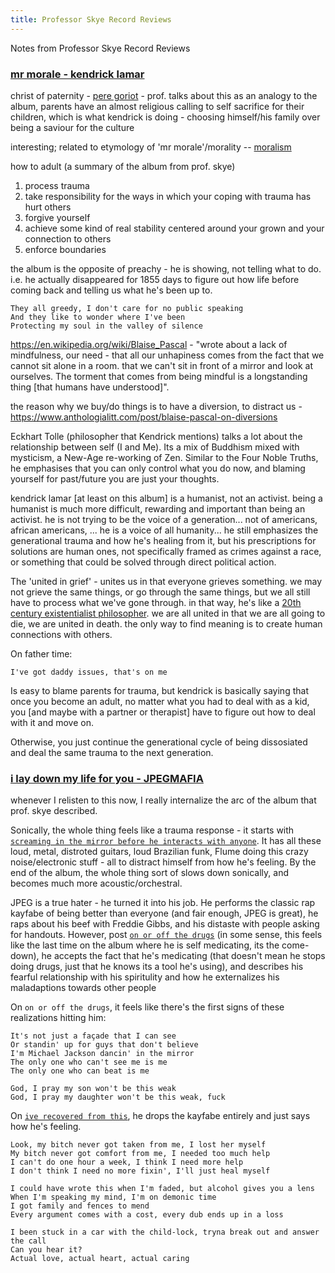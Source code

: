 ```yaml
---
title: Professor Skye Record Reviews
---
```


Notes from Professor Skye Record Reviews

### [mr morale - kendrick lamar](https://www.youtube.com/watch?v=mX4BRbsXmHA)

christ of paternity - [pere goriot](https://en.wikipedia.org/wiki/P%C3%A8re_Goriot) - prof. talks about this as an analogy to the album, parents have an almost religious calling to self sacrifice for their children, which is what kendrick is doing - choosing himself/his family over being a saviour for the culture

interesting; related to etymology of 'mr morale'/morality -- [moralism](https://en.wikipedia.org/wiki/Moralism)

how to adult (a summary of the album from prof. skye)

1. process trauma
1. take responsibility for the ways in which your coping with trauma has hurt others
1. forgive yourself
1. achieve some kind of real stability centered around your grown and your connection to others
1. enforce boundaries

the album is the opposite of preachy - he is showing, not telling what to do. i.e. he actually disappeared for 1855 days to figure out how life before coming back and telling us what he's been up to.

```
They all greedy, I don't care for no public speaking
And they like to wonder where I've been
Protecting my soul in the valley of silence
```

<https://en.wikipedia.org/wiki/Blaise_Pascal> - "wrote about a lack of mindfulness, our need - that all our unhapiness comes from the fact that we cannot sit alone in a room. that we can't sit in front of a mirror and look at ourselves. The torment that comes from being mindful is a longstanding thing [that humans have understood]".

the reason why we buy/do things is to have a diversion, to distract us - https://www.anthologialitt.com/post/blaise-pascal-on-diversions

Eckhart Tolle (philosopher that Kendrick mentions) talks a lot about the relationship between self (I and Me). Its a mix of Buddhism mixed with mysticism, a New-Age re-working of Zen. Similar to the Four Noble Truths, he emphasises that you can only control what you do now, and blaming yourself for past/future you are just your thoughts.

kendrick lamar [at least on this album] is a humanist, not an activist. being a humanist is much more difficult, rewarding and important than being an activist. he is not trying to be the voice of a generation... not of americans, african americans, ... he is a voice of all humanity... he still emphasizes the generational trauma and how he's healing from it, but his prescriptions for solutions are human ones, not specifically framed as crimes against a race, or something that could be solved through direct political action.

The 'united in grief' - unites us in that everyone grieves something. we may not grieve the same things, or go through the same things, but we all still have to process what we've gone through. in that way, he's like a [20th century existentialist philosopher](https://en.wikipedia.org/wiki/Existentialism). we are all united in that we are all going to die, we are united in death. the only way to find meaning is to create human connections with others.

On father time:

```
I've got daddy issues, that's on me
```

Is easy to blame parents for trauma, but kendrick is basically saying that once you become an adult, no matter what you had to deal with as a kid, you [and maybe with a partner or therapist] have to figure out how to deal with it and move on.

Otherwise, you just continue the generational cycle of being dissosiated and deal the same trauma to the next generation.

### [i lay down my life for you - JPEGMAFIA](https://www.youtube.com/watch?v=cMoNuEvVv0I)

whenever I relisten to this now, I really internalize the arc of the album that prof. skye described.

Sonically, the whole thing feels like a trauma response - it starts with [`screaming in the mirror before he interacts with anyone`](https://www.youtube.com/watch?v=XcmegjhqYXw). It has all these loud, metal, distroted guitars, loud Brazilian funk, Flume doing this crazy noise/electronic stuff - all to distract himself from how he's feeling. By the end of the album, the whole thing sort of slows down sonically, and becomes much more acoustic/orchestral.

JPEG is a true hater - he turned it into his job. He performs the classic rap kayfabe of being better than everyone (and fair enough, JPEG is great), he raps about his beef with Freddie Gibbs, and his distaste with people asking for handouts. However, post [`on or off the drugs`](https://www.youtube.com/watch?v=cP7_ZDpcBsQ) (in some sense, this feels like the last time on the album where he is self medicating, its the come-down), he accepts the fact that he's medicating (that doesn't mean he stops doing drugs, just that he knows its a tool he's using), and describes his fearful relationship with his spiritulity and how he externalizes his maladaptions towards other people

On `on or off the drugs`, it feels like there's the first signs of these realizations hitting him:

```
It's not just a façade that I can see
Or standin' up for guys that don't believe
I'm Michael Jackson dancin' in the mirror
The only one who can't see me is me
The only one who can beat is me
```

```
God, I pray my son won't be this weak
God, I pray my daughter won't be this weak, fuck
```

On [`ive recovered from this`](https://www.youtube.com/watch?v=SoDHT31wAVk), he drops the kayfabe entirely and just says how he's feeling.

```
Look, my bitch never got taken from me, I lost her myself
My bitch never got comfort from me, I needed too much help
I can't do one hour a week, I think I need more help
I don't think I need no more fixin', I'll just heal myself
```

```
I could have wrote this when I'm faded, but alcohol gives you a lens
When I'm speaking my mind, I'm on demonic time
I got family and fences to mend
Every argument comes with a cost, every dub ends up in a loss
```

```
I been stuck in a car with the child-lock, tryna break out and answer the call
Can you hear it?
Actual love, actual heart, actual caring
```
